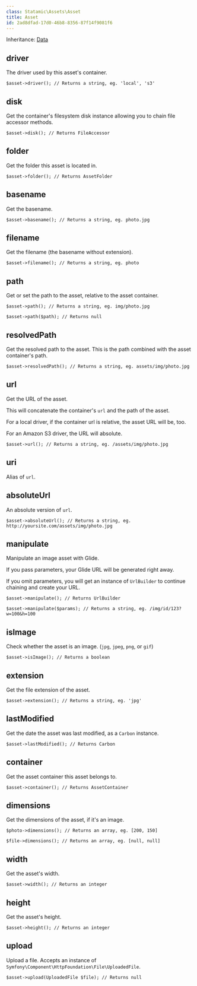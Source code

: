 ```yaml
---
class: Statamic\Assets\Asset
title: Asset
id: 2ad8dfad-17d0-46b8-8356-87f14f9081f6
---
```

Inheritance: [Data](/addons/classes/data)

## driver

The driver used by this asset's container.

```
$asset->driver(); // Returns a string, eg. 'local', 's3'
```

## disk

Get the container's filesystem disk instance allowing you to chain file accessor methods.

```
$asset->disk(); // Returns FileAccessor
```

## folder

Get the folder this asset is located in.

```
$asset->folder(); // Returns AssetFolder
```

## basename

Get the basename.

```
$asset->basename(); // Returns a string, eg. photo.jpg
```

## filename

Get the filename (the basename without extension).

```
$asset->filename(); // Returns a string, eg. photo
```

## path

Get or set the path to the asset, relative to the asset container.

```
$asset->path(); // Returns a string, eg. img/photo.jpg
```
```
$asset->path($path); // Returns null
```

## resolvedPath

Get the resolved path to the asset. This is the path combined with the asset container's path.

```
$asset->resolvedPath(); // Returns a string, eg. assets/img/photo.jpg
```

## url

Get the URL of the asset.

This will concatenate the container's `url` and the path of the asset.

For a local driver, if the container url is relative, the asset URL will be, too.

For an Amazon S3 driver, the URL will absolute.

```
$asset->url(); // Returns a string, eg. /assets/img/photo.jpg
```

## uri

Alias of `url`.

## absoluteUrl

An absolute version of `url`.

```
$asset->absoluteUrl(); // Returns a string, eg. http://yoursite.com/assets/img/photo.jpg
```

## manipulate

Manipulate an image asset with Glide.

If you pass parameters, your Glide URL will be generated right away.

If you omit parameters, you will get an instance of `UrlBuilder` to continue chaining and create your URL.

```
$asset->manipulate(); // Returns UrlBuilder
```
```
$asset->manipulate($params); // Returns a string, eg. /img/id/123?w=100&h=100
```

## isImage

Check whether the asset is an image. (`jpg`, `jpeg`, `png`, or `gif`)

```
$asset->isImage(); // Returns a boolean
```

## extension

Get the file extension of the asset.

```
$asset->extension(); // Returns a string, eg. 'jpg'
```

## lastModified

Get the date the asset was last modified, as a `Carbon` instance.

```
$asset->lastModified(); // Returns Carbon
```

## container

Get the asset container this asset belongs to.

```
$asset->container(); // Returns AssetContainer
```

## dimensions

Get the dimensions of the asset, if it's an image.

```
$photo->dimensions(); // Returns an array, eg. [200, 150]
```
```
$file->dimensions(); // Returns an array, eg. [null, null]
```

## width

Get the asset's width.

```
$asset->width(); // Returns an integer
```

## height

Get the asset's height.

```
$asset->height(); // Returns an integer
```

## upload

Upload a file. Accepts an instance of `Symfony\Component\HttpFoundation\File\UploadedFile`.

```
$asset->upload(UploadedFile $file); // Returns null
```
